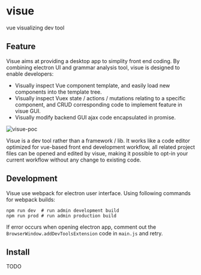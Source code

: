 # visue
vue visualizing dev tool


## Feature

Visue aims at providing a desktop app to simplity front end coding. By combining electron UI and grammar analysis tool, visue is designed to enable developers:

* Visually inspect Vue component template, and easily load new components into the template tree.
* Visually inspect Vuex state / actions / mutations relating to a specific component, and CRUD corresponding code to implement feature in visue GUI.
* Visually modify backend GUI ajax code encapsulated in promise.

![visue-poc](http://7u2gqx.com1.z0.glb.clouddn.com/visue-poc-1x.png)

Visue is a dev tool rather than a framework / lib. It works like a code editor optimized for vue-based front end development workflow, all related project files can be opened and edited by visue, making it possible to opt-in your current workflow without any change to existing code.


## Development
Visue use webpack for electron user interface. Using following commands for webpack builds:

``` text
npm run dev  # run admin development build
npm run prod # run admin production build
```

If error occurs when opening electron app, comment out the `BrowserWindow.addDevToolsExtension` code in `main.js` and retry.


## Install
TODO
